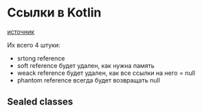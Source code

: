 # Ссылки в Kotlin

[источник](/basics/lowLevelConcepts/ram_arc.md/)

Их всего 4 штуки:

- srtong reference
- soft reference будет удален, как нужна  память
- weack reference будет удален, как все ссылки на него = null
- phantom reference всегда будет возвращать null

## Sealed classes


